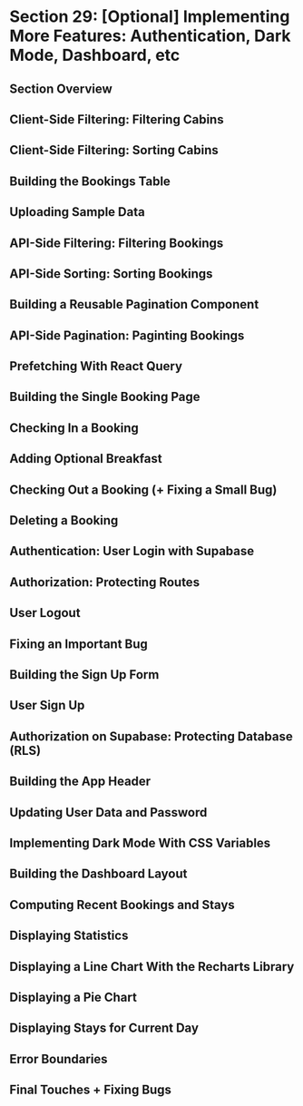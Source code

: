 # Section 29: [Optional] Implementing More Features: Authentication, Dark Mode, Dashboard, etc

## Section Overview

## Client-Side Filtering: Filtering Cabins

## Client-Side Filtering: Sorting Cabins

## Building the Bookings Table

## Uploading Sample Data

## API-Side Filtering: Filtering Bookings

## API-Side Sorting: Sorting Bookings

## Building a Reusable Pagination Component

## API-Side Pagination: Paginting Bookings

## Prefetching With React Query

## Building the Single Booking Page

## Checking In a Booking

## Adding Optional Breakfast

## Checking Out a Booking (+ Fixing a Small Bug)

## Deleting a Booking

## Authentication: User Login with Supabase

## Authorization: Protecting Routes

## User Logout

## Fixing an Important Bug

## Building the Sign Up Form

## User Sign Up

## Authorization on Supabase: Protecting Database (RLS)

## Building the App Header

## Updating User Data and Password

## Implementing Dark Mode With CSS Variables

## Building the Dashboard Layout

## Computing Recent Bookings and Stays

## Displaying Statistics

## Displaying a Line Chart With the Recharts Library

## Displaying a Pie Chart

## Displaying Stays for Current Day

## Error Boundaries

## Final Touches + Fixing Bugs
